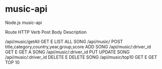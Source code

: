 # music-api
Node.js music-api

Route                 HTTP Verb           Post Body                             Description

/api/music/getAll       GET                   E                                 LIST ALL SONG
/api/music/             POST        title,category,country,year,group,score     ADD SONG
/api/music/:driver_id   GET                   E                                 GET A SONG
/api/music/:driver_id   PUT                                                     UPDATE SONG
/api/music/:driver_id   DELETE                E                                 DELETE SONG
/api/music/top10        GET                   E                                 GET TOP 10 